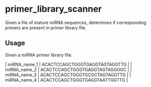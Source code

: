 # primer_library_scanner
Given a file of mature miRNA sequences, determines if corresponding primers are present in primer library file.

## Usage
Given a miRNA primer library file:

| miRNA_name_1 | ACACTCCAGCTGGGTGAGGTAGTAGGTTG |
| miRNA_name_2 | ACACTCCAGCTGGGTGAGGTAGTAGGGGC |
| miRNA_name_3 | ACACTCCAGCTGGGTGCGCTAGTAGGTTG |
| miRNA_name_4 | ACACTCCAGCTGGGTGAGGTAATTGGTTG |
